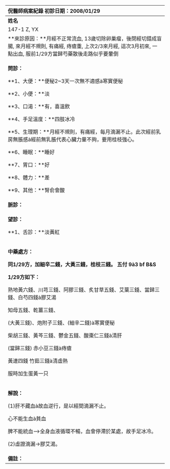 ﻿|**倪醫師病案紀錄**     初診日期：2008/01/29|
| :- |
|**姓名**|**性別**|**年齡及體型**|**來診日期**|
|147-1 Z, YX|F|35歲|03/21/2008|
|**來診原因：**月經不正常流血, 13歲切除卵巢瘤，後閉經切錯成盲腸, 來月經不規則, 有痛經, 痔瘡重, 上次2/3來月經, 這次3月初來, 一點出血, 服前1/29方當歸芍藥散後走路似乎要暈倒 |
|<p>**問診：**</p><p>**1、大便：**便秘2~3天一次無不適感à寒實便秘</p><p>**2、小便：**淡</p><p>**3、口渴：**有，喜溫飲</p><p>**4、手足溫度：**四肢冰冷</p><p>**5、生理期：**月經不規則，有痛經，每月滴漏不止。此次經前乳房無脹感à經前無乳脹代表心臟力量不夠，要用桂枝強心。</p><p>**6、睡眠：**睡好</p><p>**7、胃口：**好</p><p>**8、體力：**差</p><p>**9、其他：**腎俞會酸 </p><p></p>|
|**脈診：**|
|<p>**望診：**</p><p>**1、舌診：**淡黃紅</p>|
|<p>**中藥處方：**</p><p>**同1/29方，加細辛二錢，大黃三錢，桂枝三錢。     五付 9à3 bf B&S**</p><p>**1/29方如下：**</p><p>熟地黃六錢、川芎三錢、阿膠三錢、炙甘草五錢、艾葉三錢、當歸三錢、白芍四錢à膠艾湯   </p><p>知母五錢、乾薑三錢、</p><p>(大黃三錢)、炮附子三錢、(細辛二錢)à寒實便秘</p><p>柴胡三錢、黃芩三錢、鬱金五錢、酸棗仁三錢à清肝</p><p>(當歸三錢) 赤小豆三錢à痔瘡</p><p>黃連四錢 竹茹三錢à清虛熱 </p><p>服時加生蛋黃一只</p>|
|<p>**解說：**</p><p>(1)肝不藏血à故血逆行，是以經間滴漏不止。</p><p>心不能生血à貧血</p><p>脾不能統血-->全身血液循環不暢，血會停滯於某處，故手足冰冷。</p><p>(2)虛證滴漏->膠艾湯。</p>|
|**備註：**|

